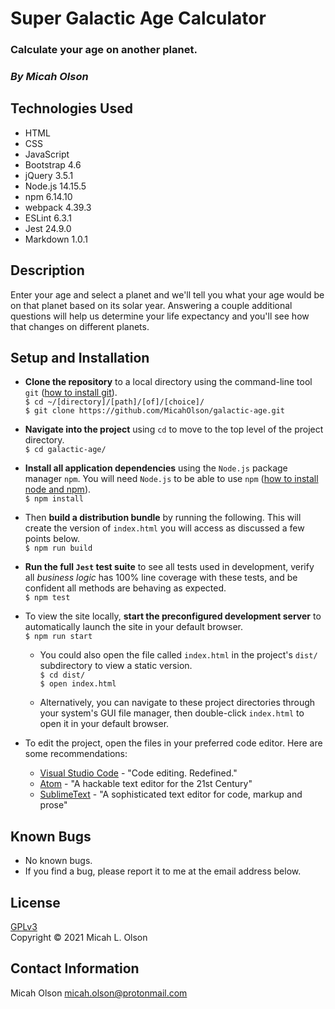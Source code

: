 # Super Galactic Age Calculator

### Calculate your age on another planet.

### _By Micah Olson_

## Technologies Used
* HTML
* CSS
* JavaScript
* Bootstrap 4.6
* jQuery 3.5.1
* Node.js 14.15.5
* npm 6.14.10
* webpack 4.39.3
* ESLint 6.3.1
* Jest 24.9.0
* Markdown 1.0.1

## Description
Enter your age and select a planet and we'll tell you what your age would be on that planet based on its solar year.  Answering a couple additional questions will help us determine your life expectancy and you'll see how that changes on different planets.   

## Setup and Installation
* **Clone the repository** to a local directory using the command-line tool `git` ([how to install git](https://www.learnhowtoprogram.com/introduction-to-programming/getting-started-with-intro-to-programming/git-and-github)).  
  `$ cd ~/[directory]/[path]/[of]/[choice]/`  
  `$ git clone https://github.com/MicahOlson/galactic-age.git`  

* **Navigate into the project** using `cd` to move to the top level of the project directory.  
  `$ cd galactic-age/`   

* **Install all application dependencies** using the `Node.js` package manager `npm`. You will need `Node.js` to be able to use `npm` ([how to install node and npm](https://www.learnhowtoprogram.com/intermediate-javascript/getting-started-with-javascript/installing-node-js)).  
  `$ npm install`

* Then **build a distribution bundle** by running the following. This will create the version of `index.html` you will access as discussed a few points below.  
  `$ npm run build`

* **Run the full `Jest` test suite** to see all tests used in development, verify all *business logic* has 100% line coverage with these tests, and be confident all methods are behaving as expected.  
  `$ npm test`  

* To view the site locally, **start the preconfigured development server** to automatically launch the site in your default browser.  
  `$ npm run start`
  
  * You could also open the file called `index.html` in the project's `dist/` subdirectory to view a static version.  
  `$ cd dist/`  
  `$ open index.html`  

  * Alternatively, you can navigate to these project directories through your system's GUI file manager, then double-click `index.html` to open it in your default browser.  

* To edit the project, open the files in your preferred code editor. Here are some recommendations:
  * [Visual Studio Code](https://code.visualstudio.com) - "Code editing. Redefined."
  * [Atom](https://atom.io) - "A hackable text editor for the 21st Century"
  * [SublimeText](https://www.sublimetext.com) - "A sophisticated text editor for code, markup and prose"  

## Known Bugs
* No known bugs.
* If you find a bug, please report it to me at the email address below.

## License
[GPLv3](https://choosealicense.com/licenses/gpl-3.0/)\
Copyright &copy; 2021 Micah L. Olson

## Contact Information
Micah Olson micah.olson@protonmail.com
